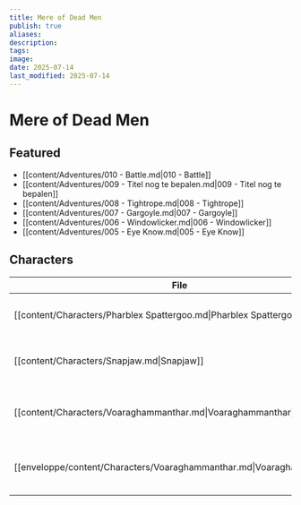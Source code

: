 ```yaml
---
title: Mere of Dead Men
publish: true
aliases: 
description: 
tags: 
image: 
date: 2025-07-14
last_modified: 2025-07-14
---
```

# Mere of Dead Men
## Featured
- [[content/Adventures/010 - Battle.md|010 - Battle]]
- [[content/Adventures/009 - Titel nog te bepalen.md|009 - Titel nog te bepalen]]
- [[content/Adventures/008 - Tightrope.md|008 - Tightrope]]
- [[content/Adventures/007 - Gargoyle.md|007 - Gargoyle]]
- [[content/Adventures/006 - Windowlicker.md|006 - Windowlicker]]
- [[content/Adventures/005 - Eye Know.md|005 - Eye Know]]

## Characters
| File                                                                   | Faction                                                                           | Description                         |
| ---------------------------------------------------------------------- | --------------------------------------------------------------------------------- | ----------------------------------- |
| [[content/Characters/Pharblex Spattergoo.md\|Pharblex Spattergoo]]     | <ul><li>[[content/Factions/Bullywug tribe.md\|Bullywug tribe]]</li></ul>         | Chief of Bullywug tribe             |
| [[content/Characters/Snapjaw.md\|Snapjaw]]                             | <ul><li>[[content/Factions/Lizardfolk tribe.md\|Lizardfolk tribe]]</li></ul>     | Future chief of the Lizardmen tribe |
| [[content/Characters/Voaraghammanthar.md\|Voaraghammanthar]]           | <ul><li>[[content/Factions/Cult of the Dragon.md\|Cult of the Dragon]]</li></ul> | \-                                  |
| [[enveloppe/content/Characters/Voaraghammanthar.md\|Voaraghammanthar]] | <ul><li>[[content/Factions/Cult of the Dragon.md\|Cult of the Dragon]]</li></ul> | \-                                  |

